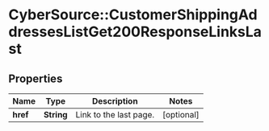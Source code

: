 # CyberSource::CustomerShippingAddressesListGet200ResponseLinksLast

## Properties
Name | Type | Description | Notes
------------ | ------------- | ------------- | -------------
**href** | **String** | Link to the last page.  | [optional] 


